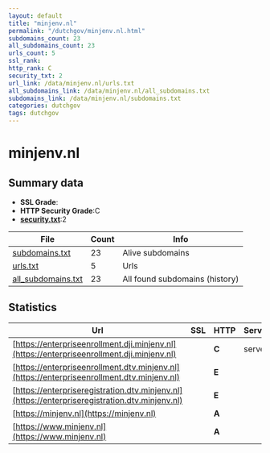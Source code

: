 ```yaml
---
layout: default
title: "minjenv.nl"
permalink: "/dutchgov/minjenv.nl.html"
subdomains_count: 23
all_subdomains_count: 23
urls_count: 5
ssl_rank: 
http_rank: C
security_txt: 2
url_link: /data/minjenv.nl/urls.txt
all_subdomains_link: /data/minjenv.nl/all_subdomains.txt
subdomains_link: /data/minjenv.nl/subdomains.txt
categories: dutchgov
tags: dutchgov
---
```



# minjenv.nl
## Summary data


 - **SSL Grade**:
 - **HTTP Security Grade**:C
 - **[security.txt](https://www.digitaleoverheid.nl/nieuws/standaard-security-txt-nu-verplicht-voor-overheid/)**:2


| File       | Count | Info |
|------------|-------|------|
|[subdomains.txt](/DutchGovScope/data/minjenv.nl/subdomains.txt)|23|Alive subdomains|
|[urls.txt](/DutchGovScope/data/minjenv.nl/urls.txt)|5|Urls|
|[all_subdomains.txt](/DutchGovScope/data/minjenv.nl/all_subdomains.txt)|23|All found subdomains (history)|


## Statistics


| Url | SSL | HTTP | Server | Cookie | HSTS | CORS | CTO | CSP | XFO | XXP | RP |FP| Tech |Title |
|--------|-------|-------|------|------|------|------|------|------|------|------|------|------|------|------|
|[https://enterpriseenrollment.dji.minjenv.nl](https://enterpriseenrollment.dji.minjenv.nl)| | **C**|server| | | | |:warning: | :white_check_mark: | :white_check_mark: | :white_check_mark: | ||302 Found|
|[https://enterpriseenrollment.dtv.minjenv.nl](https://enterpriseenrollment.dtv.minjenv.nl)| | **E**|| | | | | | | | :white_check_mark: | |HSTS||
|[https://enterpriseregistration.dtv.minjenv.nl](https://enterpriseregistration.dtv.minjenv.nl)| | **E**|| | | | | | | | :white_check_mark: | |||
|[https://minjenv.nl](https://minjenv.nl)| | **A**|| |:white_check_mark: | | |:warning: | :white_check_mark: | :white_check_mark: | :white_check_mark: | |HSTS||
|[https://www.minjenv.nl](https://www.minjenv.nl)| | **A**|| |:white_check_mark: | | |:warning: | :white_check_mark: | :white_check_mark: | :white_check_mark: | |HSTS||

